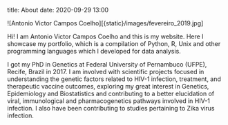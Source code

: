 title: About
date: 2020-09-29 13:00

![Antonio Victor Campos Coelho][{static}/images/fevereiro_2019.jpg]

Hi! I am Antonio Victor Campos Coelho and this is my website. Here I showcase my portfolio, which is a compilation of Python, R, Unix and other programming languages which I developed for data analysis.

I got my PhD in Genetics at Federal University of Pernambuco (UFPE), Recife, Brazil in 2017. I am involved with scientific projects focused in understanding the genetic factors related to HIV-1 infection, treatment, and therapeutic vaccine outcomes, exploring my great interest in Genetics, Epidemiology and Biostatistics and contributing to a better elucidation of viral, immunological and pharmacogenetics pathways involved in HIV-1 infection. I also have been contributing to studies pertaining to Zika virus infection. 

